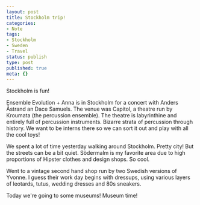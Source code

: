 ```yaml
---
layout: post
title: Stockholm trip!
categories:
- Note
tags:
- Stockholm
- Sweden
- Travel
status: publish
type: post
published: true
meta: {}
---
```


Stockholm is fun!

Ensemble Evolution + Anna is in Stockholm for a concert with Anders Åstrand an Dace Samuels. The venue was Capitol, a theatre run by Kroumata (the percussion ensemble). The theatre is labyrinthine and entirely full of percussion instruments. Bizarre strata of percussion through history. We want to be interns there so we can sort it out and play with all the cool toys!

We spent a lot of time yesterday walking around Stockholm. Pretty city! But the streets can be a bit quiet. Södermalm is my favorite area due to high proportions of Hipster clothes and design shops. So cool.

Went to a vintage second hand shop run by two Swedish versions of Yvonne. I guess their work day begins with dressups, using various layers of leotards, tutus, wedding dresses and 80s sneakers. 

Today we're going to some museums! Museum time!
